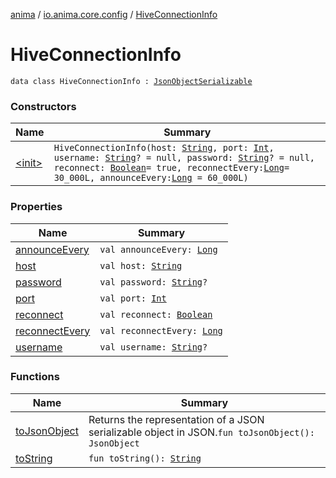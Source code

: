 [anima](../../index.md) / [io.anima.core.config](../index.md) / [HiveConnectionInfo](./index.md)

# HiveConnectionInfo

`data class HiveConnectionInfo : `[`JsonObjectSerializable`](../../io.anima/-json-object-serializable/index.md)

### Constructors

| Name | Summary |
|---|---|
| [&lt;init&gt;](-init-.md) | `HiveConnectionInfo(host: `[`String`](https://kotlinlang.org/api/latest/jvm/stdlib/kotlin/-string/index.html)`, port: `[`Int`](https://kotlinlang.org/api/latest/jvm/stdlib/kotlin/-int/index.html)`, username: `[`String`](https://kotlinlang.org/api/latest/jvm/stdlib/kotlin/-string/index.html)`? = null, password: `[`String`](https://kotlinlang.org/api/latest/jvm/stdlib/kotlin/-string/index.html)`? = null, reconnect: `[`Boolean`](https://kotlinlang.org/api/latest/jvm/stdlib/kotlin/-boolean/index.html)` = true, reconnectEvery: `[`Long`](https://kotlinlang.org/api/latest/jvm/stdlib/kotlin/-long/index.html)` = 30_000L, announceEvery: `[`Long`](https://kotlinlang.org/api/latest/jvm/stdlib/kotlin/-long/index.html)` = 60_000L)` |

### Properties

| Name | Summary |
|---|---|
| [announceEvery](announce-every.md) | `val announceEvery: `[`Long`](https://kotlinlang.org/api/latest/jvm/stdlib/kotlin/-long/index.html) |
| [host](host.md) | `val host: `[`String`](https://kotlinlang.org/api/latest/jvm/stdlib/kotlin/-string/index.html) |
| [password](password.md) | `val password: `[`String`](https://kotlinlang.org/api/latest/jvm/stdlib/kotlin/-string/index.html)`?` |
| [port](port.md) | `val port: `[`Int`](https://kotlinlang.org/api/latest/jvm/stdlib/kotlin/-int/index.html) |
| [reconnect](reconnect.md) | `val reconnect: `[`Boolean`](https://kotlinlang.org/api/latest/jvm/stdlib/kotlin/-boolean/index.html) |
| [reconnectEvery](reconnect-every.md) | `val reconnectEvery: `[`Long`](https://kotlinlang.org/api/latest/jvm/stdlib/kotlin/-long/index.html) |
| [username](username.md) | `val username: `[`String`](https://kotlinlang.org/api/latest/jvm/stdlib/kotlin/-string/index.html)`?` |

### Functions

| Name | Summary |
|---|---|
| [toJsonObject](to-json-object.md) | Returns the representation of a JSON serializable object in JSON.`fun toJsonObject(): JsonObject` |
| [toString](to-string.md) | `fun toString(): `[`String`](https://kotlinlang.org/api/latest/jvm/stdlib/kotlin/-string/index.html) |
